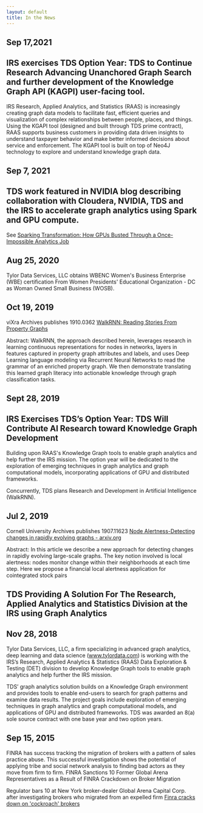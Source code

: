 ```yaml
---
layout: default
title: In the News
---
```

## Sep 17,2021
## IRS exercises TDS Option Year: TDS to Continue Research Advancing Unanchored Graph Search and further development of the Knowledge Graph API (KAGPI) user-facing tool.  
IRS Research, Applied Analytics, and Statistics (RAAS) is increasingly creating graph data models to facilitate fast, efficient queries and visualization of complex relationships between people, places, and things.  Using the KGAPI tool (designed and built through TDS prime contract), RAAS supports business customers in providing data driven insights to understand taxpayer behavior and make better informed decisions about service and enforcement.  The KGAPI tool is built on top of Neo4J technology to explore and understand knowledge graph data.

## Sep 7, 2021
## TDS work featured in NVIDIA blog describing collaboration with Cloudera, NVIDIA, TDS and the IRS to accelerate graph analytics using Spark and GPU compute.
See [Sparking Transformation: How GPUs Busted Through a Once-Impossible Analytics Job](https://blogs.nvidia.com/blog/2021/09/07/cloudera-spark-irs-gpus/)

## Aug 25, 2020
Tylor Data Services, LLC obtains WBENC Women's Business Enterprise (WBE) certification
From Women Presidents' Educational Organization - DC as Woman Owned Small Business (WOSB).

## Oct 19, 2019
viXra Archives publishes
1910.0362 [WalkRNN: Reading Stories From Property Graphs](http://viXra.org/abs/1910.0362)

Abstract: WalkRNN, the approach described herein, leverages research in learning continuous representations
for nodes in networks, layers in features captured in property graph attributes and labels, and uses
Deep Learning language modeling via Recurrent Neural Networks to read the grammar of an enriched
property graph. We then demonstrate translating this learned graph literacy into actionable knowledge
through graph classification tasks.

## Sept 28, 2019
## IRS Exercises TDS’s Option Year: TDS Will Contribute AI Research toward Knowledge Graph Development
Building upon RAAS's Knowledge Graph tools to enable graph analytics and help further the IRS mission.
The option year will be dedicated to the exploration of emerging techniques in graph analytics and graph computational models,
incorporating applications of GPU and distributed frameworks.

Concurrently, TDS plans Research and Development in Artificial Intelligence (WalkRNN).

## Jul 2, 2019
Cornell University Archives publishes
1907.11623 [Node Alertness-Detecting changes in rapidly evolving graphs - arxiv.org](https://arxiv.org/abs/1907.11623)

Abstract: In this article we describe a new approach for detecting changes in rapidly evolving large-scale graphs. 
The key notion involved is local alertness: nodes monitor change within their neighborhoods at each time step. 
Here we propose a financial local alertness application for cointegrated stock pairs

## TDS Providing A Solution For The Research, Applied Analytics and Statistics Division at the IRS using Graph Analytics
## Nov 28, 2018
Tylor Data Services, LLC, a firm specializing in advanced graph analytics, deep learning and data science (www.tylordata.com) is working with the IRS’s Research, Applied Analytics & Statistics (RAAS) Data Exploration & Testing (DET) division to develop Knowledge Graph tools to enable graph analytics and help further the IRS mission.  

TDS’ graph analytics solution builds on a Knowledge Graph environment and provides tools to enable end-users to search for graph patterns and examine data results.  The project goals include exploration of emerging techniques in graph analytics and graph computational models, and applications of GPU and distributed frameworks. TDS was awarded an 8(a) sole source contract with one base year and two option years.

## Sep 15, 2015
FINRA has success tracking the migration of brokers with a pattern of sales practice abuse.  This successful investigation shows the potential of applying tribe and social network analysis to finding bad actors as they move from firm to firm.
FINRA Sanctions 10 Former Global Arena Representatives as a Result of FINRA Crackdown on Broker Migration
 
Regulator bars 10 at New York broker-dealer Global Arena Capital Corp. after investigating brokers who migrated from an expelled firm 
[Finra cracks down on 'cockroach' brokers](http://www.investmentnews.com/article/20150915/FREE/150919947/finra-cracks-down-on-cockroach-brokers)

